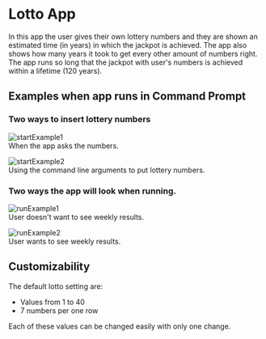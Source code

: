 # Lotto App

In this app the user gives their own lottery numbers and they are shown an estimated time (in years) in which
the jackpot is achieved. The app also shows how many years it took to get every other amount of numbers right.
The app runs so long that the jackpot with user's numbers is achieved within a lifetime (120 years).


## Examples when app runs in Command Prompt

### Two ways to insert lottery numbers

![startExample1](https://github.com/ArturHaavisto/school/blob/main/media/startExample1.png)\
When the app asks the numbers.

![startExample2](https://github.com/ArturHaavisto/school/blob/main/media/startExample2.png)\
Using the command line arguments to put lottery numbers.

### Two ways the app will look when running.

![runExample1](https://github.com/ArturHaavisto/school/blob/main/media/runExample1.png)\
User doesn't want to see weekly results.

![runExample2](https://github.com/ArturHaavisto/school/blob/main/media/runExample2.png)\
User wants to see weekly results.

## Customizability

The default lotto setting are:
* Values from 1 to 40
* 7 numbers per one row

Each of these values can be changed easily with only one change.
